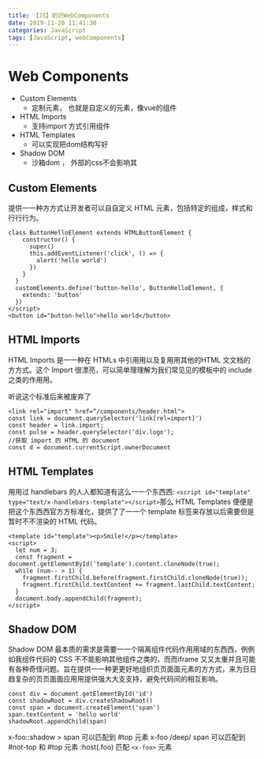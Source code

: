```yaml
---
title: 【JS】初识WebComponents
date: 2019-11-20 11:41:30
categories: JavaScript
tags: [JavaScript, webComponents]
---
```






# Web Components

* Custom Elements
  * 定制元素， 也就是自定义的元素，像vue的组件
* HTML Imports
  * 支持import 方式引用组件
* HTML Templates
  * 可以实现把dom结构写好
* Shadow DOM
  * 沙箱dom ， 外部的css不会影响其


## Custom Elements
提供⼀一种⽅方式让开发者可以⾃自定义 HTML 元素，包括特定的组成，样式和⾏行行为。

```
class ButtonHelloElement extends HTMLButtonElement {
    constructor() {
      super()
      this.addEventListener('click', () => {
        alert('hello world')
      })
    }
  }
  customElements.define('button-hello', ButtonHelloElement, {
    extends: 'button'
  })
</script>
<button id="button-hello">hello world</button>
```

## HTML Imports
HTML Imports 是⼀一种在 HTMLs 中引⽤用以及复⽤用其他的HTML ⽂文档的⽅方式。这个 Import 很漂亮，可以简单理理解为我们常⻅见的模板中的 include 之类的作⽤用。

听说这个标准后来被废弃了
```
<link rel="import" href=“/components/header.html">
const link = document.querySelector('link[rel=import]')
const header = link.import;
const pulse = header.querySelector(‘div.logo');
//获取 import 的 HTML 的 document
const d = document.currentScript.ownerDocument
```

## HTML Templates
⽤用过 handlebars 的⼈人都知道有这么⼀一个东⻄西: `<script id="template" type="text/x-handlebars-template"></script>`那么 HTML Templates 便便是把这个东⻄西官⽅方标准化，提供了了⼀一个 template 标签来存放以后需要但是暂时不不渲染的 HTML 代码。

```
<template id="template"><p>Smile!</p></template>
<script>
  let num = 3;
  const fragment = document.getElementById('template').content.cloneNode(true);
  while (num-- > 1) {
    fragment.firstChild.before(fragment.firstChild.cloneNode(true));
    fragment.firstChild.textContent += fragment.lastChild.textContent;
  }
  document.body.appendChild(fragment);
</script>
```


## Shadow DOM

Shadow DOM 最本质的需求是需要⼀一个隔离组件代码作⽤用域的东⻄西，例例如我组件代码的 CSS 不不能影响其他组件之类的，⽽而iframe ⼜又太重并且可能有各种奇怪问题。旨在提供⼀一种更更好地组织⻚页⾯面元素的⽅方式，来为⽇日趋复杂的⻚页⾯面应⽤用提供强⼤大⽀支持，避免代码间的相互影响。
```
const div = document.getElementById('id')
const shadowRoot = div.createShadowRoot()
const span = document.createElement('span')
span.textContent = 'hello world'
shadowRoot.appendChild(span)
```

x-foo::shadow > span 可以匹配到 #top 元素
x-foo /deep/ span 可以匹配到 #not-top 和 #top 元素
:host(.foo) 匹配 `<x-foo>` 元素









